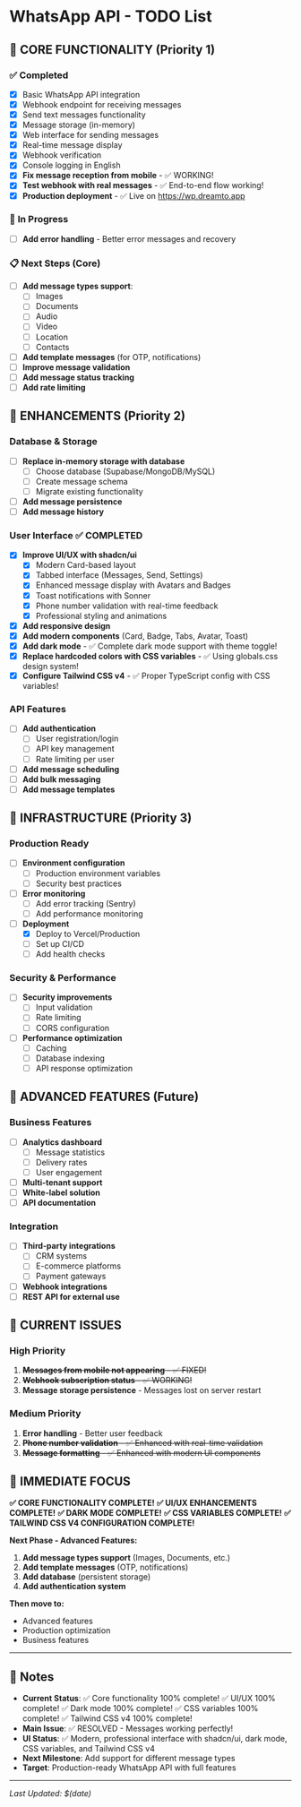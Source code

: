 # WhatsApp API - TODO List

## 🎯 **CORE FUNCTIONALITY (Priority 1)**

### ✅ **Completed**
- [x] Basic WhatsApp API integration
- [x] Webhook endpoint for receiving messages
- [x] Send text messages functionality
- [x] Message storage (in-memory)
- [x] Web interface for sending messages
- [x] Real-time message display
- [x] Webhook verification
- [x] Console logging in English
- [x] **Fix message reception from mobile** - ✅ WORKING!
- [x] **Test webhook with real messages** - ✅ End-to-end flow working!
- [x] **Production deployment** - ✅ Live on https://wp.dreamto.app

### 🔄 **In Progress**
- [ ] **Add error handling** - Better error messages and recovery

### 📋 **Next Steps (Core)**
- [ ] **Add message types support**:
  - [ ] Images
  - [ ] Documents
  - [ ] Audio
  - [ ] Video
  - [ ] Location
  - [ ] Contacts
- [ ] **Add template messages** (for OTP, notifications)
- [ ] **Improve message validation**
- [ ] **Add message status tracking**
- [ ] **Add rate limiting**

## 🚀 **ENHANCEMENTS (Priority 2)**

### Database & Storage
- [ ] **Replace in-memory storage with database**
  - [ ] Choose database (Supabase/MongoDB/MySQL)
  - [ ] Create message schema
  - [ ] Migrate existing functionality
- [ ] **Add message persistence**
- [ ] **Add message history**

### User Interface ✅ **COMPLETED**
- [x] **Improve UI/UX with shadcn/ui**
  - [x] Modern Card-based layout
  - [x] Tabbed interface (Messages, Send, Settings)
  - [x] Enhanced message display with Avatars and Badges
  - [x] Toast notifications with Sonner
  - [x] Phone number validation with real-time feedback
  - [x] Professional styling and animations
- [x] **Add responsive design**
- [x] **Add modern components** (Card, Badge, Tabs, Avatar, Toast)
- [x] **Add dark mode** - ✅ Complete dark mode support with theme toggle!
- [x] **Replace hardcoded colors with CSS variables** - ✅ Using globals.css design system!
- [x] **Configure Tailwind CSS v4** - ✅ Proper TypeScript config with CSS variables!

### API Features
- [ ] **Add authentication**
  - [ ] User registration/login
  - [ ] API key management
  - [ ] Rate limiting per user
- [ ] **Add message scheduling**
- [ ] **Add bulk messaging**
- [ ] **Add message templates**

## 🔧 **INFRASTRUCTURE (Priority 3)**

### Production Ready
- [ ] **Environment configuration**
  - [ ] Production environment variables
  - [ ] Security best practices
- [ ] **Error monitoring**
  - [ ] Add error tracking (Sentry)
  - [ ] Add performance monitoring
- [ ] **Deployment**
  - [x] Deploy to Vercel/Production
  - [ ] Set up CI/CD
  - [ ] Add health checks

### Security & Performance
- [ ] **Security improvements**
  - [ ] Input validation
  - [ ] Rate limiting
  - [ ] CORS configuration
- [ ] **Performance optimization**
  - [ ] Caching
  - [ ] Database indexing
  - [ ] API response optimization

## 📱 **ADVANCED FEATURES (Future)**

### Business Features
- [ ] **Analytics dashboard**
  - [ ] Message statistics
  - [ ] Delivery rates
  - [ ] User engagement
- [ ] **Multi-tenant support**
- [ ] **White-label solution**
- [ ] **API documentation**

### Integration
- [ ] **Third-party integrations**
  - [ ] CRM systems
  - [ ] E-commerce platforms
  - [ ] Payment gateways
- [ ] **Webhook integrations**
- [ ] **REST API for external use**

## 🐛 **CURRENT ISSUES**

### High Priority
1. ~~**Messages from mobile not appearing** - ✅ FIXED!~~
2. ~~**Webhook subscription status** - ✅ WORKING!~~
3. **Message storage persistence** - Messages lost on server restart

### Medium Priority
1. **Error handling** - Better user feedback
2. ~~**Phone number validation** - ✅ Enhanced with real-time validation~~
3. ~~**Message formatting** - ✅ Enhanced with modern UI components~~

## 🎯 **IMMEDIATE FOCUS**

**✅ CORE FUNCTIONALITY COMPLETE!**
**✅ UI/UX ENHANCEMENTS COMPLETE!**
**✅ DARK MODE COMPLETE!**
**✅ CSS VARIABLES COMPLETE!**
**✅ TAILWIND CSS V4 CONFIGURATION COMPLETE!**

**Next Phase - Advanced Features:**
1. **Add message types support** (Images, Documents, etc.)
2. **Add template messages** (OTP, notifications)
3. **Add database** (persistent storage)
4. **Add authentication system**

**Then move to:**
- Advanced features
- Production optimization
- Business features

---

## 📝 **Notes**

- **Current Status**: ✅ Core functionality 100% complete! ✅ UI/UX 100% complete! ✅ Dark mode 100% complete! ✅ CSS variables 100% complete! ✅ Tailwind CSS v4 100% complete!
- **Main Issue**: ✅ RESOLVED - Messages working perfectly!
- **UI Status**: ✅ Modern, professional interface with shadcn/ui, dark mode, CSS variables, and Tailwind CSS v4
- **Next Milestone**: Add support for different message types
- **Target**: Production-ready WhatsApp API with full features

---

*Last Updated: $(date)* 